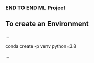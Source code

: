 ### END TO END ML Project

## To create an Environment

...

 conda create -p venv python=3.8
 
...
